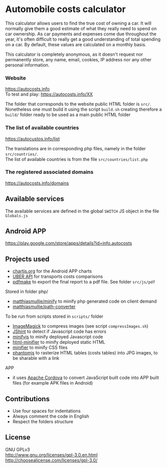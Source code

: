Automobile costs calculator
=========

This calculator allows users to find the true cost of owning a car. It will normally give them a good estimate of what they really need to spend on car ownership. As car payments and expenses come due throughout the year, it's often difficult to really get a good understanding of total spending on a car. By default, these values are calculated on a monthly basis. 

This calculator is completely anonymous, as it doesn't request nor permanently store, any name, email, cookies, IP address nor any other personal information.

### Website
https://autocosts.info<br>
To test and play: https://autocosts.info/XX 

The folder that corresponds to the website public HTML folder is `src/`. Nonetheless one must build it using the script `build.sh` creating therefore a `build/` folder ready to be used as a main public HTML folder

### The list of available countries
https://autocustos.info/list

The translations are in corresponding php files, namely in the folder `src/countries/`.<br>
The list of available countries is from the file `src/countries/list.php`

### The registered associated domains
https://autocosts.info/domains

## Available services
The available services are defined in the global `SWITCH` JS object in the file `Globals.js`

## Android APP<br>
https://play.google.com/store/apps/details?id=info.autocosts

## Projects used

* <a href="http://www.chartjs.org/">chartjs.org</a> for the Android APP charts
* <a href="https://developer.uber.com/">UBER API</a> for transports costs comparisons
* <a href="http://pdfmake.org/#/">pdfmake</a> to export the final report to a pdf file. See folder `src/js/pdf`

Stored in folder php/<br>
* <a href="https://github.com/matthiasmullie/minify">matthiasmullie/minify</a> to minify php generated code on client demand
* <a href="https://github.com/matthiasmullie/path-converter">matthiasmullie/path-converter</a>

To be run from scripts stored in `scripts/` folder<br>
* <a href="https://www.imagemagick.org/script/index.php">ImageMagick</a> to compress images (see script `compressImages.sh`)
* <a href="http://jshint.com/install/">JShint</a> to detect if Javascript code has errors
* <a href="https://www.npmjs.com/package/minifyjs">minifyjs</a> to minify deployed Javascript code
* <a href="https://www.npmjs.com/package/html-minifier">html-minifier</a> to minify deployed static HTML
* <a href="https://www.npmjs.com/package/minifier">minifier</a> to minify CSS files
* <a href="http://phantomjs.org/">phantomjs</a> to rasterize HTML tables (costs tables) into JPG images, to be sharable with a link


APP<br>
* it uses <a href="https://cordova.apache.org/">Apache Cordova</a> to convert JavaScript built code into APP built files (for example APK files in Android)

## Contributions
* Use four spaces for indentations
* Always comment the code in English
* Respect the folders structure

## License<br>
GNU GPLv3<br>
http://www.gnu.org/licenses/gpl-3.0.en.html <br>
http://choosealicense.com/licenses/gpl-3.0/
